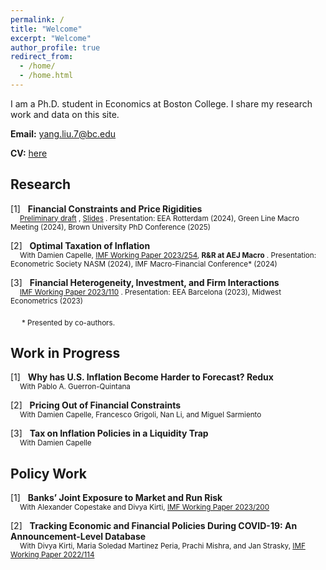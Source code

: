 ```yaml
---
permalink: /
title: "Welcome"
excerpt: "Welcome"
author_profile: true
redirect_from: 
  - /home/
  - /home.html
---
```


I am a Ph.D. student in Economics at Boston College. I share my research work and data on this site. 

**Email:** [yang.liu.7@bc.edu](mailto:yang.liu.7@bc.edu)

**CV:** [here](files/YL_CV_current.pdf)

## Research

[1] &nbsp; **Financial Constraints and Price Rigidities**  <br>
<sub> &emsp; [Preliminary draft](files/Finance_Inflation_apr2025.pdf) , [Slides](files/Finance_Inflation_EEA2024_YL.pdf) . Presentation: EEA Rotterdam (2024), Green Line Macro Meeting (2024), Brown University PhD Conference (2025) <sub>

[2] &nbsp; **Optimal Taxation of Inflation**  <br>
<sub> &emsp;  With Damien Capelle,  [IMF Working Paper 2023/254](https://www.imf.org/en/Publications/WP/Issues/2023/12/08/Optimal-Taxation-of-Inflation-542215), **R&R at AEJ Macro** . Presentation: Econometric Society NASM (2024), IMF Macro-Financial Conference* (2024) <sub>
  
[3] &nbsp; **Financial Heterogeneity, Investment, and Firm Interactions**  <br>
<sub> &emsp;  [IMF Working Paper 2023/110](https://www.imf.org/en/Publications/WP/Issues/2023/05/26/Financial-Heterogeneity-Investment-and-Firm-Interactions-533844) . Presentation: EEA Barcelona (2023), Midwest Econometrics (2023) <sub>

&emsp; <sub> * Presented by co-authors. </sub>


## Work in Progress

[1] &nbsp; **Why has U.S. Inflation Become Harder to Forecast? Redux**  <br>
<sub> &emsp;  With Pablo A. Guerron-Quintana <sub>

[2] &nbsp; **Pricing Out of Financial Constraints**  <br>
<sub> &emsp;  With Damien Capelle, Francesco Grigoli, Nan Li, and Miguel Sarmiento <sub>

[3] &nbsp; **Tax on Inflation Policies in a Liquidity Trap**  <br>
<sub> &emsp;  With Damien Capelle <sub>


## Policy Work

[1] &nbsp; **Banks’ Joint Exposure to Market and Run Risk**  <br>
<sub> &emsp;  With Alexander Copestake and Divya Kirti,  [IMF Working Paper 2023/200](https://www.imf.org/en/Publications/WP/Issues/2023/09/23/Banks-Joint-Exposure-to-Market-and-Run-Risk-539390) <sub>

[2] &nbsp; **Tracking Economic and Financial Policies During COVID-19: An Announcement-Level Database**  <br>
<sub> &emsp;  With Divya Kirti, Maria Soledad Martinez Peria, Prachi Mishra, and Jan Strasky, [IMF Working Paper 2022/114](https://www.imf.org/en/Publications/WP/Issues/2022/06/03/Tracking-Economic-and-Financial-Policies-During-COVID-19-An-Announcement-Level-Database-518896) <sub>


